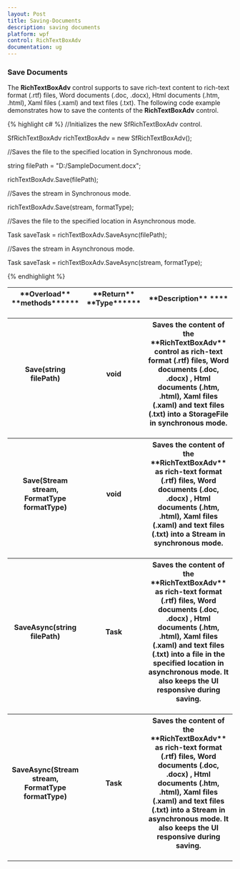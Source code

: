 ```yaml
---
layout: Post
title: Saving-Documents
description: saving documents
platform: wpf
control: RichTextBoxAdv
documentation: ug
---
```

### Save Documents

The **RichTextBoxAdv** control supports to save rich-text content to rich-text format (.rtf) files, Word documents (.doc, .docx), Html documents (.htm, .html), Xaml files (.xaml) and text files (.txt). The following code example demonstrates how to save the contents of the **RichTextBoxAdv** control.

{% highlight c# %}
//Initializes the new SfRichTextBoxAdv control.

SfRichTextBoxAdv richTextBoxAdv = new SfRichTextBoxAdv();

//Saves the file to the specified location in Synchronous mode.

string filePath = "D:/SampleDocument.docx";

richTextBoxAdv.Save(filePath);

//Saves the stream in Synchronous mode.

richTextBoxAdv.Save(stream, formatType);

//Saves the file to the specified location in Asynchronous mode.

Task<bool> saveTask = richTextBoxAdv.SaveAsync(filePath);

//Saves the stream in Asynchronous mode.

Task<bool> saveTask = richTextBoxAdv.SaveAsync(stream, formatType);



{% endhighlight %}


<table>
<tr>
<th>
**Overload** **methods******<br/><br/></th><th>
**Return** **Type******<br/><br/></th><th>
**Description** ****<br/><br/></th></tr>
<tr>
<th>
Save(string filePath)<br/><br/></th><th>
void<br/><br/></th><th>
Saves the content of the **RichTextBoxAdv** control as rich-text format (.rtf) files, Word documents (.doc, .docx) , Html documents (.htm, .html), Xaml files (.xaml) and text files (.txt) into a StorageFile in synchronous mode.<br/><br/></th></tr>
<tr>
<th>
Save(Stream stream, FormatType formatType)<br/><br/></th><th>
void<br/><br/></th><th>
Saves the content of the **RichTextBoxAdv** as rich-text format (.rtf) files, Word documents (.doc, .docx) , Html documents (.htm, .html), Xaml files (.xaml) and text files (.txt) into a Stream in synchronous mode.<br/><br/></th></tr>
<tr>
<th>
SaveAsync(string filePath)<br/><br/></th><th>
Task<bool><br/><br/></th><th>
Saves the content of the **RichTextBoxAdv** as rich-text format (.rtf) files, Word documents (.doc, .docx) , Html documents (.htm, .html), Xaml files (.xaml) and text files (.txt) into a file in the specified location in asynchronous mode. It also keeps the UI responsive during saving.<br/><br/></th></tr>
<tr>
<th>
SaveAsync(Stream stream, FormatType formatType)<br/><br/></th><th>
Task<bool><br/><br/></th><th>
Saves the content of the **RichTextBoxAdv** as rich-text format (.rtf) files, Word documents (.doc, .docx) , Html documents (.htm, .html), Xaml files (.xaml) and text files (.txt) into a Stream in asynchronous mode. It also keeps the UI responsive during saving.<br/><br/></th></tr>
</table>
